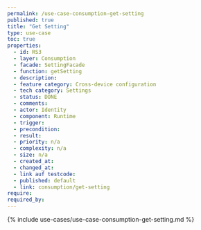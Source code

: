 ```yaml
---
permalink: /use-case-consumption-get-setting
published: true
title: "Get Setting"
type: use-case
toc: true
properties:
  - id: RS3
  - layer: Consumption
  - facade: SettingFacade
  - function: getSetting
  - description:
  - feature category: Cross-device configuration
  - tech category: Settings
  - status: DONE
  - comments:
  - actor: Identity
  - component: Runtime
  - trigger:
  - precondition:
  - result:
  - priority: n/a
  - complexity: n/a
  - size: n/a
  - created_at:
  - changed_at:
  - link auf testcode:
  - published: default
  - link: consumption/get-setting
require:
required_by:
---
```


{% include use-cases/use-case-consumption-get-setting.md %}

